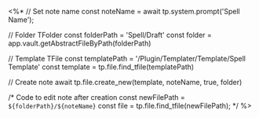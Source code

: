 <%*
// Set note name
const noteName = await tp.system.prompt('Spell Name');

// Folder TFolder
const folderPath = 'Spell/Draft'
const folder = app.vault.getAbstractFileByPath(folderPath)

// Template TFile
const templatePath = '/Plugin/Templater/Template/Spell Template'
const template = tp.file.find_tfile(templatePath)

// Create note
await tp.file.create_new(template, noteName, true, folder)

/* Code to edit note after creation
const newFilePath = `${folderPath}/${noteName}`
const file = tp.file.find_tfile(newFilePath);
*/
%>